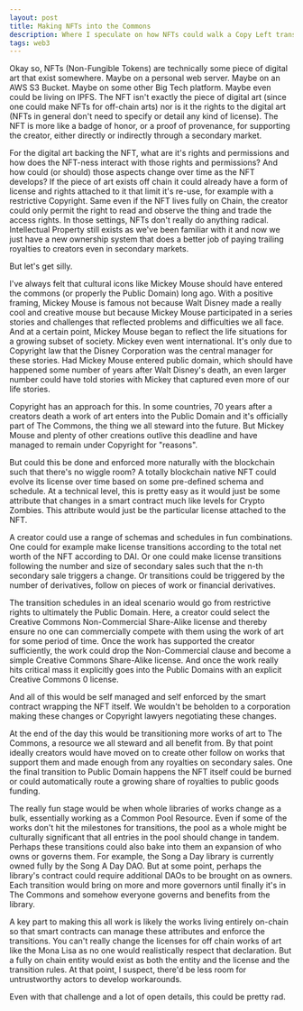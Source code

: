 ```yaml
---
layout: post
title: Making NFTs into the Commons
description: Where I speculate on how NFTs could walk a Copy Left transition
tags: web3
---
```


Okay so, NFTs (Non-Fungible Tokens) are technically some piece of digital art
that exist somewhere.  Maybe on a personal web server.  Maybe on an AWS S3
Bucket.  Maybe on some other Big Tech platform.  Maybe even could be living on
IPFS.  The NFT isn't exactly the piece of digital art (since one could make
NFTs for off-chain arts) nor is it the rights to the digital art (NFTs in
general don't need to specify or detail any kind of license).  The NFT is more
like a badge of honor, or a proof of provenance, for supporting the creator,
either directly or indirectly through a secondary market.

For the digital art backing the NFT, what are it's rights and permissions and
how does the NFT-ness interact with those rights and permissions?  And how
could (or should) those aspects change over time as the NFT develops?  If the
piece of art exists off chain it could already have a form of license and
rights attached to it that limit it's re-use, for example with a restrictive
Copyright.  Same even if the NFT lives fully on Chain, the creator could only
permit the right to read and observe the thing and trade the access rights.
In those settings, NFTs don't really do anything radical.  Intellectual
Property still exists as we've been familiar with it and now we just have a
new ownership system that does a better job of paying trailing royalties to
creators even in secondary markets.

But let's get silly.

I've always felt that cultural icons like Mickey Mouse should have entered the
commons (or properly the Public Domain) long ago.  With a positive framing,
Mickey Mouse is famous not because Walt Disney made a really cool and
creative mouse but because Mickey Mouse participated in a series stories and
challenges that reflected problems and difficulties we all face.  And at a
certain point, Mickey Mouse began to reflect the life situations for a growing
subset of society.  Mickey even went international.   It's only due to
Copyright law that the Disney Corporation was the central manager for these
stories.  Had Mickey Mouse entered public domain, which should have happened
some number of years after Walt Disney's death, an even larger number could
have told stories with Mickey that captured even more of our life stories.

Copyright has an approach for this.  In some countries, 70 years after a
creators death a work of art enters into the Public Domain and it's officially
part of The Commons, the thing we all steward into the future.  But Mickey
Mouse and plenty of other creations outlive this deadline and have managed to
remain under Copyright for "reasons".

But could this be done and enforced more naturally with the blockchain such
that there's no wiggle room?  A totally blockchain native NFT could evolve its
license over time based on some pre-defined schema and schedule.  At a
technical level, this is pretty easy as it would just be some attribute that
changes in a smart contract much like levels for Crypto Zombies.  This
attribute would just be the particular license attached to the NFT.

A creator could use a range of schemas and schedules in fun combinations.  One
could for example make license transitions according to the total net worth of
the NFT according to DAI.  Or one could make license transitions following the
number and size of secondary sales such that the n-th secondary sale triggers
a change.  Or transitions could be triggered by the number of derivatives,
follow on pieces of work or financial derivatives.

The transition schedules in an ideal scenario would go from restrictive rights
to ultimately the Public Domain.  Here, a creator could select the Creative
Commons Non-Commercial Share-Alike license and thereby ensure no one can
commercially compete with them using the work of art for some period of time.
Once the work has supported the creator sufficiently, the work could drop the
Non-Commercial clause and become a simple Creative Commons Share-Alike
license.  And once the work really hits critical mass it explicitly goes into
the Public Domains with an explicit Creative Commons 0 license.

And all of this would be self managed and self enforced by the smart contract
wrapping the NFT itself.  We wouldn't be beholden to a corporation making
these changes or Copyright lawyers negotiating these changes.

At the end of the day this would be transitioning more works of art to The
Commons, a resource we all steward and all benefit from.  By that point
ideally creators would have moved on to create other follow on works that
support them and made enough from any royalties on secondary sales.  One the
final transition to Public Domain happens the NFT itself could be burned or
could automatically route a growing share of royalties to public goods
funding.

The really fun stage would be when whole libraries of works change as a bulk,
essentially working as a Common Pool Resource.  Even if some of the works
don't hit the milestones for transitions, the pool as a whole might be
culturally significant that all entries in the pool should change in tandem.
Perhaps these transitions could also bake into them an expansion of who owns
or governs them. For example, the Song a Day library is currently owned fully
by the Song A Day DAO.  But at some point, perhaps the library's contract
could require additional DAOs to be brought on as owners.  Each transition
would bring on more and more governors until finally it's in The Commons and
somehow everyone governs and benefits from the library.

A key part to making this all work is likely the works living entirely
on-chain so that smart contracts can manage these attributes and enforce the
transitions.  You can't really change the licenses for off chain works of art
like the Mona Lisa as no one would realistically respect that declaration.
But a fully on chain entity would exist as both the entity and the license and
the transition rules.  At that point, I suspect, there'd be less room for
untrustworthy actors to develop workarounds.

Even with that challenge and a lot of open details, this could be pretty rad.
